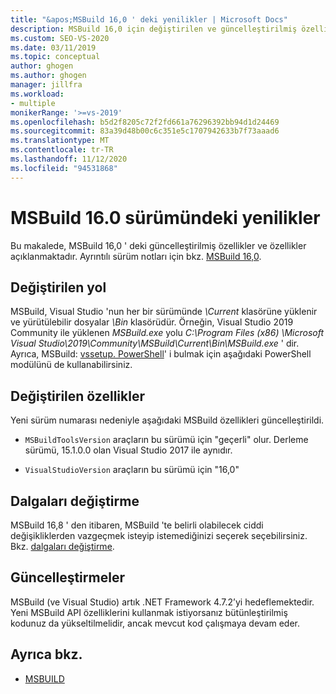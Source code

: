 ```yaml
---
title: "&apos;MSBuild 16,0 ' deki yenilikler | Microsoft Docs"
description: MSBuild 16,0 için değiştirilen ve güncelleştirilmiş özellikler ve Özellikler ve sürüm notlarına bağlantı hakkında bilgi edinin.
ms.custom: SEO-VS-2020
ms.date: 03/11/2019
ms.topic: conceptual
author: ghogen
ms.author: ghogen
manager: jillfra
ms.workload:
- multiple
monikerRange: '>=vs-2019'
ms.openlocfilehash: b5d2f8205c72f2fd661a76296392bb94d1d24469
ms.sourcegitcommit: 83a39d48b00c6c351e5c1707942633b7f73aaad6
ms.translationtype: MT
ms.contentlocale: tr-TR
ms.lasthandoff: 11/12/2020
ms.locfileid: "94531868"
---
```

# <a name="whats-new-in-msbuild-160"></a>MSBuild 16.0 sürümündeki yenilikler

Bu makalede, MSBuild 16,0 ' deki güncelleştirilmiş özellikler ve özellikler açıklanmaktadır. Ayrıntılı sürüm notları için bkz. [ MSBuild 16,0](https://github.com/microsoft/msbuild/releases/tag/v16.0.461.62831).

## <a name="changed-path"></a>Değiştirilen yol

 MSBuild, Visual Studio 'nun her bir sürümünde *\Current* klasörüne yüklenir ve yürütülebilir dosyalar *\Bin* klasörüdür. Örneğin, Visual Studio 2019 Community ile yüklenen *MSBuild.exe* yolu *C:\Program Files (x86) \Microsoft Visual Studio\2019\Community\MSBuild\Current\Bin\MSBuild.exe* ' dir. Ayrıca, MSBuild: [vssetup. PowerShell](https://github.com/Microsoft/vssetup.powershell)' i bulmak için aşağıdaki PowerShell modülünü de kullanabilirsiniz.

## <a name="changed-properties"></a>Değiştirilen özellikler

 Yeni sürüm numarası nedeniyle aşağıdaki MSBuild özellikleri güncelleştirildi.

- `MSBuildToolsVersion` araçların bu sürümü için "geçerli" olur. Derleme sürümü, 15.1.0.0 olan Visual Studio 2017 ile aynıdır.

- `VisualStudioVersion` araçların bu sürümü için "16,0"

## <a name="change-waves"></a>Dalgaları değiştirme

MSBuild 16,8 ' den itibaren, MSBuild 'te belirli olabilecek ciddi değişikliklerden vazgeçmek isteyip istemediğinizi seçerek seçebilirsiniz. Bkz. [dalgaları değiştirme](change-waves.md).

## <a name="updates"></a>Güncelleştirmeler

MSBuild (ve Visual Studio) artık .NET Framework 4.7.2’yi hedeflemektedir. Yeni MSBuild API özelliklerini kullanmak istiyorsanız bütünleştirilmiş kodunuz da yükseltilmelidir, ancak mevcut kod çalışmaya devam eder.

## <a name="see-also"></a>Ayrıca bkz.

- [MSBUILD](../msbuild/msbuild.md)
